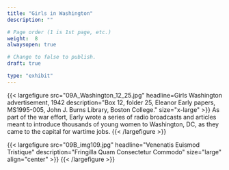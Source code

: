 ```yaml
---
title: "Girls in Washington"
description: ""

# Page order (1 is 1st page, etc.)
weight:  8
alwaysopen: true

# Change to false to publish.
draft: true

type: "exhibit"
---
```


{{< largefigure src="09A_Washington_12_25.jpg"
                headline=Girls Washington advertisement, 1942
                description="Box 12, folder 25, Eleanor Early papers, MS1995-005, John J. Burns Library, Boston College."
                size="x-large" >}}
As part of the war effort, Early wrote a series of radio broadcasts and articles meant to introduce thousands of young women to Washington, DC, as they came to the capital for wartime jobs.
{{< /largefigure >}}

{{< largefigure src="09B_img109.jpg"
                headline="Venenatis Euismod Tristique"
                description="Fringilla Quam Consectetur Commodo" 
                size="large" align="center" >}}
{{< /largefigure >}}
